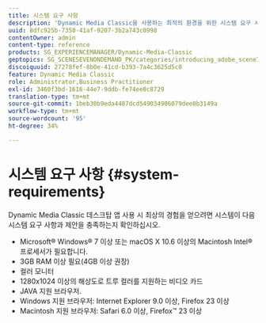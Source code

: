 ```yaml
---
title: 시스템 요구 사항
description: 'Dynamic Media Classic을 사용하는 최적의 환경을 위한 시스템 요구 사항에 대해 알아보십시오. '
uuid: 8dfc925b-7350-41af-9207-3b2a743c0998
contentOwner: admin
content-type: reference
products: SG_EXPERIENCEMANAGER/Dynamic-Media-Classic
geptopics: SG_SCENESEVENONDEMAND_PK/categories/introducing_adobe_scene7
discoiquuid: 27278fef-8b0e-41cd-b393-7a4c3625d5c0
feature: Dynamic Media Classic
role: Administrator,Business Practitioner
exl-id: 3460f3bd-1616-44e7-9ddb-fe74ee0c8729
translation-type: tm+mt
source-git-commit: 1beb30b9eda4487dcd549034906079dee0b3149a
workflow-type: tm+mt
source-wordcount: '95'
ht-degree: 34%

---
```


# 시스템 요구 사항 {#system-requirements}

Dynamic Media Classic 데스크탑 앱 사용 시 최상의 경험을 얻으려면 시스템이 다음 시스템 요구 사항과 제안을 충족하는지 확인하십시오.

* Microsoft® Windows® 7 이상 또는 macOS X 10.6 이상의 Macintosh Intel® 프로세서가 필요합니다.
* 3GB RAM 이상 필요(4GB 이상 권장)
* 컬러 모니터
* 1280x1024 이상의 해상도로 트루 컬러를 지원하는 비디오 카드
* JAVA 지원 브라우저.
* Windows 지원 브라우저: Internet Explorer 9.0 이상, Firefox 23 이상
* Macintosh 지원 브라우저: Safari 6.0 이상, Firefox™ 23 이상
